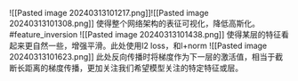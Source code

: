 ![[Pasted image 20240313101217.png]]![[Pasted image 20240313101308.png]]
使得整个网络架构的表征可视化，降低高斯化。
#feature_inversion
![[Pasted image 20240313101438.png]]
使得某层的特征看起来更自然一些，增强平滑。此处使用l2 loss，和l+norm
![[Pasted image 20240313101623.png]]
此处反向传播时将梯度作为下一层的激活值，相当于截断长距离的梯度传播，更加关注我们希望模型关注的特定特征或层。